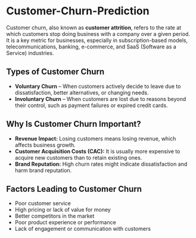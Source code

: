 # Customer-Churn-Prediction



Customer churn, also known as **customer attrition**, refers to the rate at which customers stop doing business with a company over a given period. It is a key metric for businesses, especially in subscription-based models, telecommunications, banking, e-commerce, and SaaS (Software as a Service) industries.  

## Types of Customer Churn  

- **Voluntary Churn** – When customers actively decide to leave due to dissatisfaction, better alternatives, or changing needs.  
- **Involuntary Churn** – When customers are lost due to reasons beyond their control, such as payment failures or expired credit cards.  



## Why Is Customer Churn Important?  

- **Revenue Impact:** Losing customers means losing revenue, which affects business growth.  
- **Customer Acquisition Costs (CAC):** It is usually more expensive to acquire new customers than to retain existing ones.  
- **Brand Reputation:** High churn rates might indicate dissatisfaction and harm brand reputation.  

## Factors Leading to Customer Churn  

- Poor customer service  
- High pricing or lack of value for money  
- Better competitors in the market  
- Poor product experience or performance  
- Lack of engagement or communication with customers  
